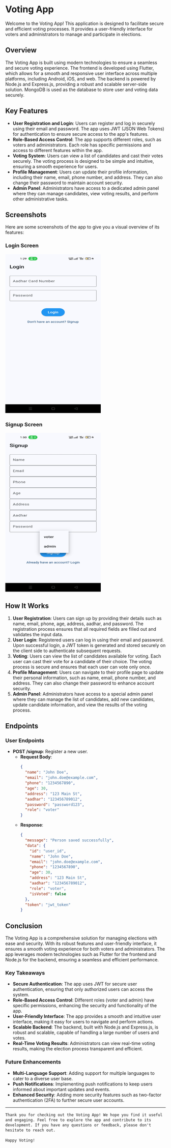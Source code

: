 # Voting App

Welcome to the Voting App! This application is designed to facilitate secure and efficient voting processes. It provides a user-friendly interface for voters and administrators to manage and participate in elections.

## Overview

The Voting App is built using modern technologies to ensure a seamless and secure voting experience. The frontend is developed using Flutter, which allows for a smooth and responsive user interface across multiple platforms, including Android, iOS, and web. The backend is powered by Node.js and Express.js, providing a robust and scalable server-side solution. MongoDB is used as the database to store user and voting data securely.

## Key Features

- **User Registration and Login**: Users can register and log in securely using their email and password. The app uses JWT (JSON Web Tokens) for authentication to ensure secure access to the app's features.
- **Role-Based Access Control**: The app supports different roles, such as voters and administrators. Each role has specific permissions and access to different features within the app.
- **Voting System**: Users can view a list of candidates and cast their votes securely. The voting process is designed to be simple and intuitive, ensuring a smooth experience for users.
- **Profile Management**: Users can update their profile information, including their name, email, phone number, and address. They can also change their password to maintain account security.
- **Admin Panel**: Administrators have access to a dedicated admin panel where they can manage candidates, view voting results, and perform other administrative tasks.

## Screenshots

Here are some screenshots of the app to give you a visual overview of its features:

### Login Screen


<img src="assets/screenshots/02.jpg" alt="Login Screen" width="300" height="500">           

### Signup Screen
<img src="assets/screenshots/01.jpg" alt="Login Screen" width="300" height="500">

## How It Works

1. **User Registration**: Users can sign up by providing their details such as name, email, phone, age, address, aadhar, and password. The registration process ensures that all required fields are filled out and validates the input data.
2. **User Login**: Registered users can log in using their email and password. Upon successful login, a JWT token is generated and stored securely on the client side to authenticate subsequent requests.
3. **Voting**: Users can view the list of candidates available for voting. Each user can cast their vote for a candidate of their choice. The voting process is secure and ensures that each user can vote only once.
4. **Profile Management**: Users can navigate to their profile page to update their personal information, such as name, email, phone number, and address. They can also change their password to enhance account security.
5. **Admin Panel**: Administrators have access to a special admin panel where they can manage the list of candidates, add new candidates, update candidate information, and view the results of the voting process.

## Endpoints

### User Endpoints

- **POST /signup**: Register a new user.
  - **Request Body**:
    ```json
    {
      "name": "John Doe",
      "email": "john.doe@example.com",
      "phone": "1234567890",
      "age": 30,
      "address": "123 Main St",
      "aadhar": "123456789012",
      "password": "password123",
      "role": "voter"
    }
    ```
  - **Response**:
    ```json
    {
      "message": "Person saved successfully",
      "data": {
        "id": "user_id",
        "name": "John Doe",
        "email": "john.doe@example.com",
        "phone": "1234567890",
        "age": 30,
        "address": "123 Main St",
        "aadhar": "123456789012",
        "role": "voter",
        "isVoted": false
      },
      "token": "jwt_token"
    }

## Conclusion
    
  The Voting App is a comprehensive solution for managing elections with ease and security. With its robust features and user-friendly interface, it ensures a smooth voting experience for both voters and administrators. The app leverages modern technologies such as Flutter for the frontend and Node.js for the backend, ensuring a seamless and efficient performance.
    
### Key Takeaways
    
  - **Secure Authentication**: The app uses JWT for secure user authentication, ensuring that only authorized users can access the system.
  - **Role-Based Access Control**: Different roles (voter and admin) have specific permissions, enhancing the security and functionality of the app.
  - **User-Friendly Interface**: The app provides a smooth and intuitive user interface, making it easy for users to navigate and perform actions.
  - **Scalable Backend**: The backend, built with Node.js and Express.js, is robust and scalable, capable of handling a large number of users and votes.
  - **Real-Time Voting Results**: Administrators can view real-time voting results, making the election process transparent and efficient.
    
### Future Enhancements
    
   - **Multi-Language Support**: Adding support for multiple languages to cater to a diverse user base.
   - **Push Notifications**: Implementing push notifications to keep users informed about important updates and events.
   - **Enhanced Security**: Adding more security features such as two-factor authentication (2FA) to further secure user accounts.
    
---
    
    Thank you for checking out the Voting App! We hope you find it useful and engaging. Feel free to explore the app and contribute to its development. If you have any questions or feedback, please don't hesitate to reach out.
    
    Happy Voting!
